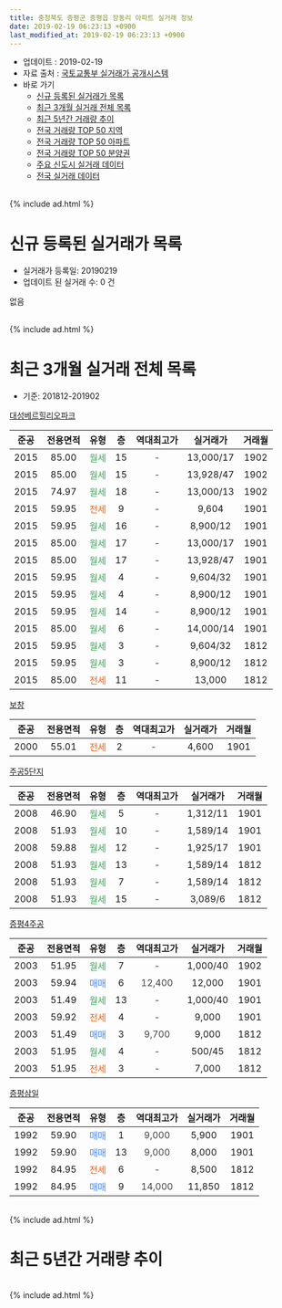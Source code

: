 ```yaml
---
title: 충청북도 증평군 증평읍 장동리 아파트 실거래 정보
date: 2019-02-19 06:23:13 +0900
last_modified_at: 2019-02-19 06:23:13 +0900
---
```


* 업데이트 : 2019-02-19
* 자료 출처 : [국토교통부 실거래가 공개시스템](http://rt.molit.go.kr)
* 바로 가기
    * [신규 등록된 실거래가 목록](#신규-등록된-실거래가-목록)
    * [최근 3개월 실거래 전체 목록](#최근-3개월-실거래-전체-목록)
    * [최근 5년간 거래량 추이](#최근-5년간-거래량-추이)
    * [전국 거래량 TOP 50 지역](https://inasie.github.io/apt-trade-info/최근-3개월-전국에서-가장-거래가-많이-발생한-지역)
    * [전국 거래량 TOP 50 아파트](https://inasie.github.io/apt-trade-info/최근-3개월-전국에서-가장-거래가-많이-발생한-아파트)
    * [전국 거래량 TOP 50 분양권](https://inasie.github.io/apt-trade-info/최근-3개월-전국에서-가장-거래가-많이-발생한-분양권)
    * [주요 신도시 실거래 데이터](https://inasie.github.io/apt-trade-info/주요-신도시)
    * [전국 실거래 데이터](https://inasie.github.io/apt-trade-info/전국)
<br>
{% include ad.html %}
<br>

# 신규 등록된 실거래가 목록
* 실거래가 등록일: 20190219
* 업데이트 된 실거래 수: 0 건

없음

<br>
{% include ad.html %}
<br>

# 최근 3개월 실거래 전체 목록
* 기준: 201812-201902


[대성베르힐리오파크](https://search.naver.com/search.naver?query=%EC%B6%A9%EC%B2%AD%EB%B6%81%EB%8F%84+%EC%A6%9D%ED%8F%89%EA%B5%B0+%EC%A6%9D%ED%8F%89%EC%9D%8D+%EC%9E%A5%EB%8F%99%EB%A6%AC+%EB%8C%80%EC%84%B1%EB%B2%A0%EB%A5%B4%ED%9E%90%EB%A6%AC%EC%98%A4%ED%8C%8C%ED%81%AC)

|준공|전용면적|유형|층|역대최고가|실거래가|거래월|
|:---:|:---:|:---:|:---:|:---:|:---:|:---:|
|2015|85.00|<span style="color:#34a853">월세</span>|15|<span style="color:#444444">-</span>|13,000/17|1902|
|2015|85.00|<span style="color:#34a853">월세</span>|15|<span style="color:#444444">-</span>|13,928/47|1902|
|2015|74.97|<span style="color:#34a853">월세</span>|18|<span style="color:#444444">-</span>|13,000/13|1902|
|2015|59.95|<span style="color:#ff5a00">전세</span>|9|<span style="color:#444444">-</span>|9,604|1901|
|2015|59.95|<span style="color:#34a853">월세</span>|16|<span style="color:#444444">-</span>|8,900/12|1901|
|2015|85.00|<span style="color:#34a853">월세</span>|17|<span style="color:#444444">-</span>|13,000/17|1901|
|2015|85.00|<span style="color:#34a853">월세</span>|17|<span style="color:#444444">-</span>|13,928/47|1901|
|2015|59.95|<span style="color:#34a853">월세</span>|4|<span style="color:#444444">-</span>|9,604/32|1901|
|2015|59.95|<span style="color:#34a853">월세</span>|4|<span style="color:#444444">-</span>|8,900/12|1901|
|2015|59.95|<span style="color:#34a853">월세</span>|14|<span style="color:#444444">-</span>|8,900/12|1901|
|2015|85.00|<span style="color:#34a853">월세</span>|6|<span style="color:#444444">-</span>|14,000/14|1901|
|2015|59.95|<span style="color:#34a853">월세</span>|3|<span style="color:#444444">-</span>|9,604/32|1812|
|2015|59.95|<span style="color:#34a853">월세</span>|3|<span style="color:#444444">-</span>|8,900/12|1812|
|2015|85.00|<span style="color:#ff5a00">전세</span>|11|<span style="color:#444444">-</span>|13,000|1812|

[보창](https://search.naver.com/search.naver?query=%EC%B6%A9%EC%B2%AD%EB%B6%81%EB%8F%84+%EC%A6%9D%ED%8F%89%EA%B5%B0+%EC%A6%9D%ED%8F%89%EC%9D%8D+%EC%9E%A5%EB%8F%99%EB%A6%AC+%EB%B3%B4%EC%B0%BD)

|준공|전용면적|유형|층|역대최고가|실거래가|거래월|
|:---:|:---:|:---:|:---:|:---:|:---:|:---:|
|2000|55.01|<span style="color:#ff5a00">전세</span>|2|<span style="color:#444444">-</span>|4,600|1901|

[주공5단지](https://search.naver.com/search.naver?query=%EC%B6%A9%EC%B2%AD%EB%B6%81%EB%8F%84+%EC%A6%9D%ED%8F%89%EA%B5%B0+%EC%A6%9D%ED%8F%89%EC%9D%8D+%EC%9E%A5%EB%8F%99%EB%A6%AC+%EC%A3%BC%EA%B3%B55%EB%8B%A8%EC%A7%80)

|준공|전용면적|유형|층|역대최고가|실거래가|거래월|
|:---:|:---:|:---:|:---:|:---:|:---:|:---:|
|2008|46.90|<span style="color:#34a853">월세</span>|5|<span style="color:#444444">-</span>|1,312/11|1901|
|2008|51.93|<span style="color:#34a853">월세</span>|10|<span style="color:#444444">-</span>|1,589/14|1901|
|2008|59.88|<span style="color:#34a853">월세</span>|12|<span style="color:#444444">-</span>|1,925/17|1901|
|2008|51.93|<span style="color:#34a853">월세</span>|13|<span style="color:#444444">-</span>|1,589/14|1812|
|2008|51.93|<span style="color:#34a853">월세</span>|7|<span style="color:#444444">-</span>|1,589/14|1812|
|2008|51.93|<span style="color:#34a853">월세</span>|15|<span style="color:#444444">-</span>|3,089/6|1812|

[증평4주공](https://search.naver.com/search.naver?query=%EC%B6%A9%EC%B2%AD%EB%B6%81%EB%8F%84+%EC%A6%9D%ED%8F%89%EA%B5%B0+%EC%A6%9D%ED%8F%89%EC%9D%8D+%EC%9E%A5%EB%8F%99%EB%A6%AC+%EC%A6%9D%ED%8F%894%EC%A3%BC%EA%B3%B5)

|준공|전용면적|유형|층|역대최고가|실거래가|거래월|
|:---:|:---:|:---:|:---:|:---:|:---:|:---:|
|2003|51.95|<span style="color:#34a853">월세</span>|7|<span style="color:#444444">-</span>|1,000/40|1902|
|2003|59.94|<span style="color:#4285f3">매매</span>|6|<span style="color:#444444">12,400</span>|12,000|1901|
|2003|51.49|<span style="color:#34a853">월세</span>|13|<span style="color:#444444">-</span>|1,000/40|1901|
|2003|59.92|<span style="color:#ff5a00">전세</span>|4|<span style="color:#444444">-</span>|9,000|1901|
|2003|51.49|<span style="color:#4285f3">매매</span>|3|<span style="color:#444444">9,700</span>|9,000|1812|
|2003|51.95|<span style="color:#34a853">월세</span>|4|<span style="color:#444444">-</span>|500/45|1812|
|2003|51.95|<span style="color:#ff5a00">전세</span>|3|<span style="color:#444444">-</span>|7,000|1812|

[증평삼일](https://search.naver.com/search.naver?query=%EC%B6%A9%EC%B2%AD%EB%B6%81%EB%8F%84+%EC%A6%9D%ED%8F%89%EA%B5%B0+%EC%A6%9D%ED%8F%89%EC%9D%8D+%EC%9E%A5%EB%8F%99%EB%A6%AC+%EC%A6%9D%ED%8F%89%EC%82%BC%EC%9D%BC)

|준공|전용면적|유형|층|역대최고가|실거래가|거래월|
|:---:|:---:|:---:|:---:|:---:|:---:|:---:|
|1992|59.90|<span style="color:#4285f3">매매</span>|1|<span style="color:#444444">9,000</span>|5,900|1901|
|1992|59.90|<span style="color:#4285f3">매매</span>|13|<span style="color:#444444">9,000</span>|8,000|1901|
|1992|84.95|<span style="color:#ff5a00">전세</span>|6|<span style="color:#444444">-</span>|8,500|1812|
|1992|84.95|<span style="color:#4285f3">매매</span>|9|<span style="color:#444444">14,000</span>|11,850|1812|


<br>
{% include ad.html %}
<br>

# 최근 5년간 거래량 추이


<div style="width:100%;">
    <canvas id="deal_progress" height="200"></canvas>
</div>

<script>
new Chart(document.getElementById("deal_progress"), {
    type: 'line',
    data: {
        labels: ['201402','201403','201404','201405','201406','201407','201408','201409','201410','201411','201412','201501','201502','201503','201504','201505','201506','201507','201508','201509','201510','201511','201512','201601','201602','201603','201604','201605','201606','201607','201608','201609','201610','201611','201612','201701','201702','201703','201704','201705','201706','201707','201708','201709','201710','201711','201712','201801','201802','201803','201804','201805','201806','201807','201808','201809','201810','201811','201812','201901','201902'],
        datasets: [{
            label: '매매',
            pointRadius: 1,
            data: [17, 20, 12, 10, 14, 5, 13, 6, 12, 7, 6, 8, 11, 13, 16, 18, 8, 18, 14, 15, 13, 18, 9, 10, 12, 7, 16, 10, 9, 17, 9, 15, 19, 5, 7, 7, 11, 14, 2, 8, 13, 8, 11, 10, 13, 6, 2, 9, 6, 11, 5, 6, 6, 6, 9, 8, 7, 6, 2, 3, 0],
            borderColor: "rgba(255, 201, 14, 1)",
            backgroundColor: "rgba(255, 201, 14, 0.5)",
            fill: false,
            lineTension: 0
        },{
            label: '전월세',
            pointRadius: 1,
            data: [10, 8, 11, 8, 11, 9, 8, 4, 11, 12, 10, 36, 30, 43, 55, 57, 15, 15, 21, 14, 22, 13, 12, 7, 10, 8, 6, 9, 11, 8, 11, 10, 15, 17, 10, 13, 19, 27, 13, 17, 17, 16, 7, 16, 21, 7, 7, 5, 13, 9, 14, 9, 11, 13, 12, 7, 6, 9, 9, 14, 4],
            borderColor: "rgba(0, 141, 185, 1)",
            backgroundColor: "rgba(0, 141, 185, 0.5)",
            fill: false,
            lineTension: 0
        }
        ]
    },
    options: {
        responsive: true,
        title: {
            display: false
        },
        tooltips: {
            mode: 'index',
            intersect: false
        },
        hover: {
            mode: 'nearest',
            intersect: true
        },
        scales: {
            xAxes: [{
                display: true,
                scaleLabel: {
                    display: true,
                    labelString: '년/월'
                }
            }],
            yAxes: [{
                display: true,
                ticks: {
                    suggestedMin: 0,
                },
                scaleLabel: {
                    display: true,
                    labelString: '실거래 수'
                }
            }]
        }
    }
});

</script>


<br>
{% include ad.html %}
<br>

